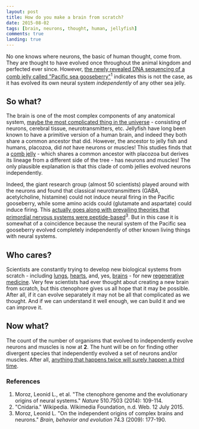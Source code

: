 ```yaml
---
layout: post
title: How do you make a brain from scratch?
date: 2015-08-02
tags: [brain, neurons, thought, human, jellyfish]
comments: true
landing: true
---
```


No one knows where neurons, the basic of human thought, come from. They are thought to have evolved once throughout the animal kingdom and perfected ever since. However, [the newly revealed DNA sequencing of a comb jelly called "Pacific sea gooseberry"](http://www.nature.com/nature/journal/v510/n7503/full/nature13400.html)<sup>1</sup> indicates this is not the case, as it has evolved its own neural system *independently* of any other sea jelly. 


## So what?

The brain is one of the most complex components of any anatomical system, [maybe the most complicated thing in the universe](http://www.wnyc.org/story/michio-kaku-explores-human-brain/) - consisting of neurons, cerebral tissue, neurotransmitters, etc. Jellyfish have long been known to have a primitive version of a human brain, and indeed they both share a common ancestor that did. However, the ancestor to jelly fish and humans, placozoa, did <i>not</i> have neurons or muscles! This studies finds that a [comb jelly](https://en.wikipedia.org/wiki/Ctenophora) - which shares a common ancestor with placozoa but derives its lineage from a different side of the tree - has neurons and muscles! The only plausible explanation is that this clade of comb jellies evolved neurons independently.

Indeed, the giant research group (almost 50 scientists) played around with the neurons and found that classical neurotransmitters (GABA, acetylcholine, histamine) could not induce neural firing in the Pacific gooseberry, while some amino acids could (glutamate and aspartate) could induce firing. This [actually goes along with prevailing theories that primordial nervous systems were peptide-based](http://dx.doi.org/10.1159/000258665)<sup>3</sup>. But in this case it is somewhat of a coincidence because the neural system of the Pacific sea gooseberry evolved completely independently of other known living things with neural systems. 


## Who cares?

Scientists are constantly trying to develop new biological systems from scratch - including [lungs](http://www.cnn.com/2014/02/14/health/texas-lungs-grown/), [hearts](http://rt.com/news/france-artificial-heart-transplant-662/), and, yes, [brains](http://www.forbes.com/sites/daviddisalvo/2013/08/29/its-alive-scientists-create-mini-human-brains-for-the-first-time/) - for new [regenerative medicine](http://report.nih.gov/nihfactsheets/viewfactsheet.aspx?csid=62). Very few scientists had ever thought about creating a new brain from scratch, but this ctenophore gives us all hope that it may be possible. After all, if it can evolve separately it may not be all that complicated as we thought. And if we can understand it well enough, we can build it and we can improve it. 

## Now what?

The count of the number of organisms that evolved to independently evolve neurons and muscles is now at **2**. The hunt will be on for finding other divergent species that independently evolved a set of neurons and/or muscles. After all, [anything that happens twice will surely happen a third time](http://www.goodreads.com/quotes/94520-everything-that-happens-once-can-never-happen-again-but-everything).


### References

1. Moroz, Leonid L., et al. "The ctenophore genome and the evolutionary origins of neural systems." *Nature* 510.7503 (2014): 109-114.
2. "Cnidaria." Wikipedia. Wikimedia Foundation, n.d. Web. 12 July 2015.
3. Moroz, Leonid L. "On the independent origins of complex brains and neurons." *Brain, behavior and evolution* 74.3 (2009): 177-190.





